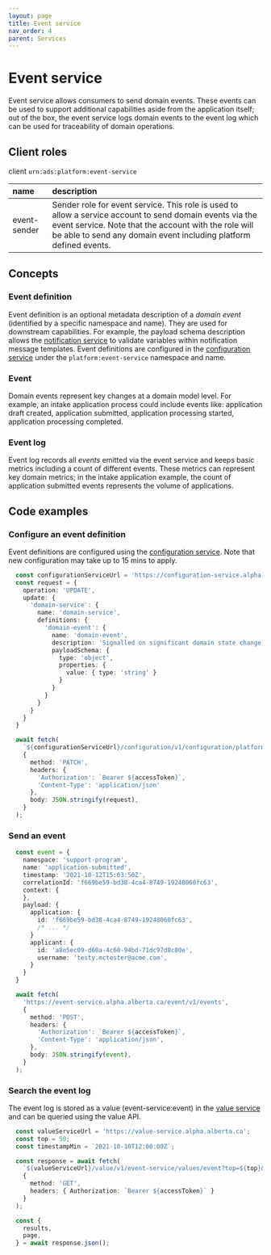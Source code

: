```yaml
---
layout: page
title: Event service
nav_order: 4
parent: Services
---
```


# Event service
Event service allows consumers to send domain events. These events can be used to support additional capabilities aside from the application itself; out of the box, the event service logs domain events to the event log which can be used for traceability of domain operations.

## Client roles
client `urn:ads:platform:event-service`

| name | description |
|:-|:-|
| event-sender | Sender role for event service. This role is used to allow a service account to send domain events via the event service. Note that the account with the role will be able to send any domain event including platform defined events. |

## Concepts
### Event definition
Event definition is an optional metadata description of a *domain event* (identified by a specific namespace and name). They are used for downstream capabilities. For example, the payload schema description allows the [notification service](notification-service.md) to validate variables within notification message templates. Event definitions are configured in the [configuration service](configuration-service.md) under the `platform:event-service` namespace and name.

### Event
Domain events represent key changes at a domain model level. For example, an intake application process could include events like: application draft created, application submitted, application processing started, application processing completed.

### Event log
Event log records all *events* emitted via the event service and keeps basic metrics including a count of different events. These metrics can represent key domain metrics; in the intake application example, the count of application submitted events represents the volume of applications.

## Code examples
### Configure an event definition
Event definitions are configured using the [configuration service](configuration-service.md). Note that new configuration may take up to 15 mins to apply.

```typescript
  const configurationServiceUrl = 'https://configuration-service.alpha.alberta.ca';
  const request = {
    operation: 'UPDATE',
    update: {
      'domain-service': {
        name: 'domain-service',
        definitions: {
          'domain-event': {
            name: 'domain-event',
            description: 'Signalled on significant domain state change.',
            payloadSchema: {
              type: 'object',
              properties: {
                value: { type: 'string' }
              }
            }
          }
        }
      }
    }
  }

  await fetch(
    `${configurationServiceUrl}/configuration/v1/configuration/platform/event-service`,
    {
      method: 'PATCH',
      headers: {
        'Authorization': `Bearer ${accessToken}`,
        'Content-Type': 'application/json'
      },
      body: JSON.stringify(request),
    }
  );
```

### Send an event
```typescript
  const event = {
    namespace: 'support-program',
    name: 'application-submitted',
    timestamp: '2021-10-12T15:03:50Z',
    correlationId: 'f669be59-bd38-4ca4-8749-19248060fc63',
    context: {
    },
    payload: {
      application: {
        id: 'f669be59-bd38-4ca4-8749-19248060fc63',
        /* ... */
      }
      applicant: {
        id: 'a8e5ec09-d60a-4c60-94bd-71dc97d8c80e',
        username: 'testy.mctester@acme.com',
      }
    }
  }

  await fetch(
    'https://event-service.alpha.alberta.ca/event/v1/events',
    {
      method: 'POST',
      headers: {
        'Authorization': `Bearer ${accessToken}`,
        'Content-Type': 'application/json',
      },
      body: JSON.stringify(event),
    }
  );
```

### Search the event log
The event log is stored as a value (event-service:event) in the [value service](value-service.md) and can be queried using the value API.

```typescript
  const valueServiceUrl = 'https://value-service.alpha.alberta.ca';
  const top = 50;
  const timestampMin = `2021-10-10T12:00:00Z`;

  const response = await fetch(
    `${valueServiceUrl}/value/v1/event-service/values/event?top=${top}&timestampMin=${timestampMin}`,
    {
      method: 'GET',
      headers: { Authorization: `Bearer ${accessToken}` }
    }
  );

  const {
    results,
    page,
  } = await response.json();
```
